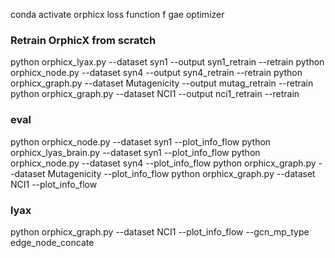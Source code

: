 conda activate orphicx
loss function f gae optimizer

### Retrain OrphicX from scratch
python orphicx_lyax.py  --dataset syn1 --output syn1_retrain --retrain
python orphicx_node.py  --dataset syn4 --output syn4_retrain --retrain
python orphicx_graph.py  --dataset Mutagenicity --output mutag_retrain --retrain
python orphicx_graph.py  --dataset NCI1 --output nci1_retrain --retrain

### eval 
python orphicx_node.py  --dataset syn1 --plot_info_flow
python orphicx_lyas_brain.py  --dataset syn1 --plot_info_flow
python orphicx_node.py  --dataset syn4 --plot_info_flow
python orphicx_graph.py  --dataset Mutagenicity --plot_info_flow
python orphicx_graph.py  --dataset NCI1 --plot_info_flow

### lyax
python orphicx_graph.py  --dataset NCI1 --plot_info_flow --gcn_mp_type edge_node_concate